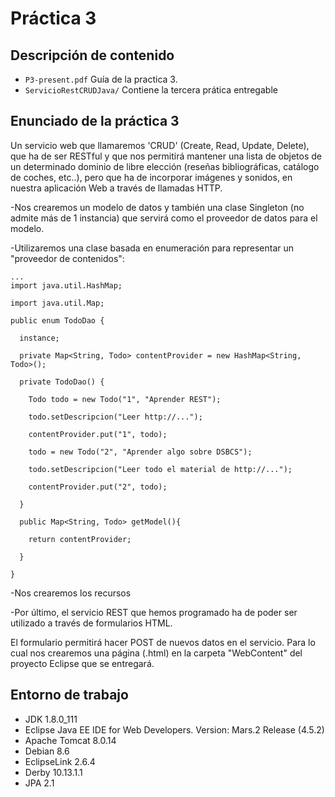 # Práctica 3
## Descripción de contenido
- `P3-present.pdf` Guía de la practica 3.
- `ServicioRestCRUDJava/` Contiene la tercera prática entregable

## Enunciado de la práctica 3

Un  servicio web que llamaremos 'CRUD' (Create, Read, Update, Delete), que ha de ser RESTful y que nos permitirá mantener una lista de objetos de un determinado dominio de libre elección (reseñas bibliográficas, catálogo de coches, etc..), pero que ha de incorporar imágenes y sonidos, en nuestra aplicación Web a través de llamadas HTTP.

-Nos crearemos un modelo de datos y también una clase Singleton (no admite más de 1 instancia) que servirá como el proveedor de datos para el modelo.

-Utilizaremos una clase basada en enumeración para representar un "proveedor de contenidos":
```
...
import java.util.HashMap;

import java.util.Map;

public enum TodoDao {

  instance;

  private Map<String, Todo> contentProvider = new HashMap<String, Todo>();

  private TodoDao() {

    Todo todo = new Todo("1", "Aprender REST");

    todo.setDescripcion("Leer http://...");

    contentProvider.put("1", todo);

    todo = new Todo("2", "Aprender algo sobre DSBCS");

    todo.setDescripcion("Leer todo el material de http://...");

    contentProvider.put("2", todo); 

  }

  public Map<String, Todo> getModel(){

    return contentProvider;

  }

}
```

 -Nos crearemos los recursos

-Por último, el servicio REST que hemos programado ha de poder ser utilizado a través de formularios HTML.

El formulario permitirá hacer POST de nuevos datos en el servicio. Para lo cual nos crearemos una página (.html) en la carpeta  "WebContent" del proyecto Eclipse que se entregará.

## Entorno de trabajo
- JDK 1.8.0_111
- Eclipse Java EE IDE for Web Developers. Version: Mars.2 Release (4.5.2)
- Apache Tomcat 8.0.14
- Debian 8.6
- EclipseLink 2.6.4
- Derby 10.13.1.1
- JPA 2.1
